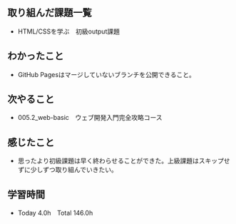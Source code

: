 ## 取り組んだ課題一覧  
- HTML/CSSを学ぶ　初級output課題
## わかったこと
- GitHub Pagesはマージしていないブランチを公開できること。
## 次やること  
- 005.2_web-basic　ウェブ開発入門完全攻略コース
## 感じたこと  
- 思ったより初級課題は早く終わらせることができた。上級課題はスキップせずに少しずつ取り組んでいきたい。
## 学習時間  
- Today 4.0h　Total 146.0h
